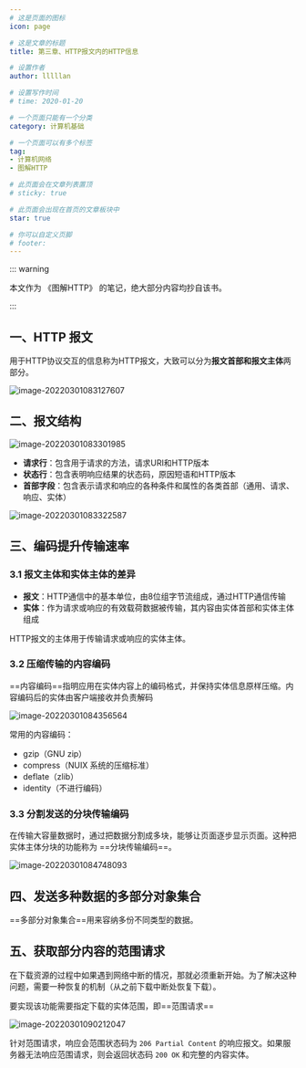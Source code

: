 ```yaml
---
# 这是页面的图标
icon: page

# 这是文章的标题
title: 第三章、HTTP报文内的HTTP信息

# 设置作者
author: lllllan

# 设置写作时间
# time: 2020-01-20

# 一个页面只能有一个分类
category: 计算机基础

# 一个页面可以有多个标签
tag:
- 计算机网络
- 图解HTTP

# 此页面会在文章列表置顶
# sticky: true

# 此页面会出现在首页的文章板块中
star: true

# 你可以自定义页脚
# footer: 
---
```




::: warning

本文作为 《图解HTTP》 的笔记，绝大部分内容均抄自该书。

:::



## 一、HTTP 报文

用于HTTP协议交互的信息称为HTTP报文，大致可以分为**报文首部和报文主体**两部分。

![image-20220301083127607](README.assets/image-20220301083127607.png)



## 二、报文结构

![image-20220301083301985](README.assets/image-20220301083301985.png)

- **请求行**：包含用于请求的方法，请求URI和HTTP版本
- **状态行**：包含表明响应结果的状态码，原因短语和HTTP版本
- **首部字段**：包含表示请求和响应的各种条件和属性的各类首部（通用、请求、响应、实体）

![image-20220301083322587](README.assets/image-20220301083322587.png)



## 三、编码提升传输速率



### 3.1 报文主体和实体主体的差异

- **报文**：HTTP通信中的基本单位，由8位组字节流组成，通过HTTP通信传输
- **实体**：作为请求或响应的有效载荷数据被传输，其内容由实体首部和实体主体组成

HTTP报文的主体用于传输请求或响应的实体主体。



### 3.2 压缩传输的内容编码

==内容编码==指明应用在实体内容上的编码格式，并保持实体信息原样压缩。内容编码后的实体由客户端接收并负责解码

![image-20220301084356564](README.assets/image-20220301084356564.png)

常用的内容编码：

- gzip（GNU zip）
- compress（NUIX 系统的压缩标准）
- deflate（zlib）
- identity（不进行编码）



### 3.3 分割发送的分块传输编码

在传输大容量数据时，通过把数据分割成多块，能够让页面逐步显示页面。这种把实体主体分块的功能称为 ==分块传输编码==。

![image-20220301084748093](README.assets/image-20220301084748093.png)



## 四、发送多种数据的多部分对象集合

==多部分对象集合==用来容纳多份不同类型的数据。



## 五、获取部分内容的范围请求

在下载资源的过程中如果遇到网络中断的情况，那就必须重新开始。为了解决这种问题，需要一种恢复的机制（从之前下载中断处恢复下载）。

要实现该功能需要指定下载的实体范围，即==范围请求==

![image-20220301090212047](README.assets/image-20220301090212047.png)

针对范围请求，响应会范围状态码为 `206 Partial Content` 的响应报文。如果服务器无法响应范围请求，则会返回状态码 `200 OK` 和完整的内容实体。


